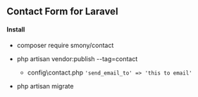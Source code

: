 ## Contact Form for Laravel


#### Install

* composer require smony/contact
* php artisan vendor:publish --tag=contact
    - config\contact.php
    ` 'send_email_to' => 'this to email' `
    
* php artisan migrate
